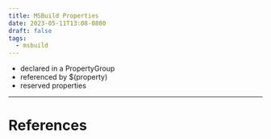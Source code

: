 ```yaml
---
title: MSBuild Properties
date: 2023-05-11T13:08-0800
draft: false
tags:
  - msbuild
---
```

- declared in a PropertyGroup
- referenced by $(property)
- reserved properties

---
# References
